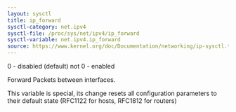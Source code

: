 ```yaml
---
layout: sysctl
title: ip_forward
sysctl-category: net.ipv4
sysctl-file: /proc/sys/net/ipv4/ip_forward
sysctl-variable: net.ipv4.ip_forward
source: https://www.kernel.org/doc/Documentation/networking/ip-sysctl.txt
---
```

0 - disabled (default)
not 0 - enabled

Forward Packets between interfaces.

This variable is special, its change resets all configuration
parameters to their default state (RFC1122 for hosts, RFC1812
for routers)

